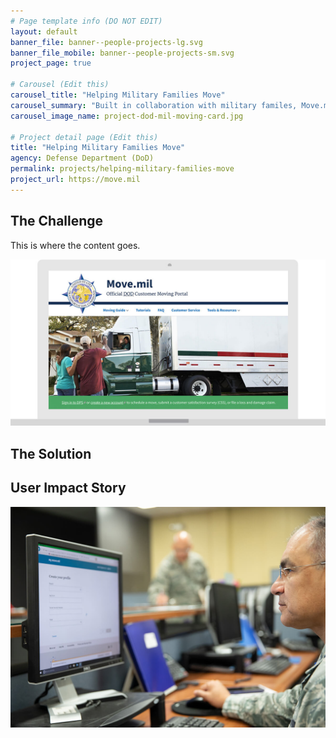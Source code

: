 ```yaml
---
# Page template info (DO NOT EDIT)
layout: default
banner_file: banner--people-projects-lg.svg
banner_file_mobile: banner--people-projects-sm.svg
project_page: true

# Carousel (Edit this)
carousel_title: "Helping Military Families Move"
carousel_summary: "Built in collaboration with military familes, Move.mil is the first stop for service members, their families and Department of Defense civilians to plan their next permanent change of station, retirement, or separation move."
carousel_image_name: project-dod-mil-moving-card.jpg

# Project detail page (Edit this)
title: "Helping Military Families Move"
agency: Defense Department (DoD)
permalink: projects/helping-military-families-move
project_url: https://move.mil
---
```


## The Challenge

This is where the content goes.

![](../images/project-dod-mil-moving-ui.jpg)      

## The Solution

## User Impact Story

![](../images/project-dod-mil-moving-page.jpg)      
